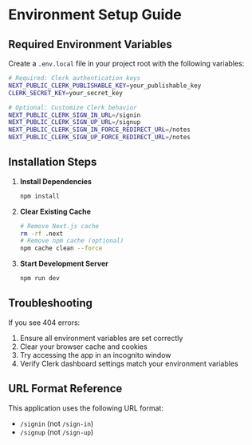 # Environment Setup Guide

## Required Environment Variables

Create a `.env.local` file in your project root with the following variables:

```bash
# Required: Clerk authentication keys
NEXT_PUBLIC_CLERK_PUBLISHABLE_KEY=your_publishable_key
CLERK_SECRET_KEY=your_secret_key

# Optional: Customize Clerk behavior
NEXT_PUBLIC_CLERK_SIGN_IN_URL=/signin
NEXT_PUBLIC_CLERK_SIGN_UP_URL=/signup
NEXT_PUBLIC_CLERK_SIGN_IN_FORCE_REDIRECT_URL=/notes
NEXT_PUBLIC_CLERK_SIGN_UP_FORCE_REDIRECT_URL=/notes
```

## Installation Steps

1. **Install Dependencies**
   ```bash
   npm install
   ```

2. **Clear Existing Cache**
   ```bash
   # Remove Next.js cache
   rm -rf .next
   # Remove npm cache (optional)
   npm cache clean --force
   ```

3. **Start Development Server**
   ```bash
   npm run dev
   ```

## Troubleshooting

If you see 404 errors:

1. Ensure all environment variables are set correctly
2. Clear your browser cache and cookies
3. Try accessing the app in an incognito window
4. Verify Clerk dashboard settings match your environment variables

## URL Format Reference

This application uses the following URL format:
- `/signin` (not `/sign-in`)
- `/signup` (not `/sign-up`)